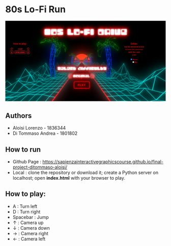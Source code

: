# 80s Lo-Fi Run
![Alt text](images/raedme-index.png)

## Authors
* Aloisi Lorenzo - 1836344
* Di Tommaso Andrea - 1801802

## How to run
* Github Page : https://sapienzainteractivegraphicscourse.github.io/final-project-ditommaso-aloisi/
* Local : clone the repository or download it; create a Python server on localhost; open **index.html** with your browser to play.

## How to play:
* A : Turn left
* D : Turn right
* Spacebar : Jump
* ↑ : Camera up
* ↓ : Camera down
* → : Camera right
* ← : Camera left


